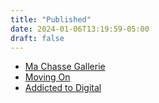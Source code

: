 ```yaml
---
title: "Published"
date: 2024-01-06T13:19:59-05:00
draft: false
---
```


- [Ma Chasse Gallerie](./machassegallerie)
- [Moving On](./movingon)
- [Addicted to Digital](./addictedtodigital)